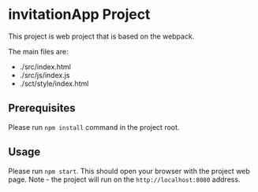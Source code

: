 # invitationApp Project

This project is web project that is based on the webpack. 

The main files are:
* ./src/index.html
* ./src/js/index.js
* ./sct/style/index.html 

## Prerequisites 
Please run `npm install` command in the project root.

## Usage
Please run `npm start`. This should open your browser with the project web page. 
Note - the project will run on the `http://localhost:8080` address.
